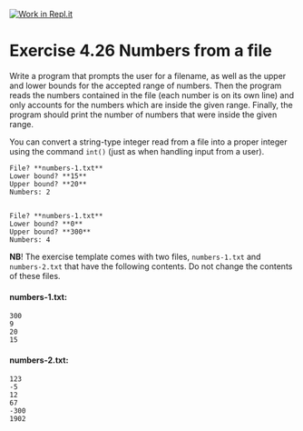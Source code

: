 [![Work in Repl.it](https://classroom.github.com/assets/work-in-replit-14baed9a392b3a25080506f3b7b6d57f295ec2978f6f33ec97e36a161684cbe9.svg)](https://classroom.github.com/online_ide?assignment_repo_id=4838384&assignment_repo_type=AssignmentRepo)
# Exercise 4.26 Numbers from a file

Write a program that prompts the user for a filename, as well as the upper and lower bounds for the accepted range of numbers. Then the program reads the numbers contained in the file (each number is on its own line) and only accounts for the numbers which are inside the given range. Finally, the program should print the number of numbers that were inside the given range.

You can convert a string-type integer read from a file into a proper integer using the command `int()` (just as when handling input from a user).

```plaintext
File? **numbers-1.txt**
Lower bound? **15**
Upper bound? **20**
Numbers: 2
```

```plaintext

File? **numbers-1.txt**
Lower bound? **0**
Upper bound? **300**
Numbers: 4

```

**NB**! The exercise template comes with two files, `numbers-1.txt` and `numbers-2.txt` that have the following contents. Do not change the contents of these files.

#### numbers-1.txt:
```plaintext
300
9
20
15
```

#### numbers-2.txt:
```plaintext
123
-5
12
67
-300
1902
```
